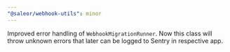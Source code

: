 ```yaml
---
"@saleor/webhook-utils": minor
---
```


Improved error handling of `WebhookMigrationRunner`. Now this class will throw unknown errors that later can be logged to Sentry in respective app.

